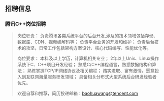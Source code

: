 ## 招聘信息

### 腾讯C++岗位招聘
> 岗位职责： 负责腾讯各类系统平台的后台开发,涉及的技术领域包括存储、数据库、CDN、视频编解码等； 负责平台业务的开发和维护； 负责后台技术的攻坚，日常工作包括架构方案设计、核心代码编写、性能优化等。
>
> 岗位要求： 本科及以上学历，计算机相关专业； 2年以上Unix、Linux操作系统下C、C++项目开发经验； 熟悉C/C++编程语言，熟悉数据结构和算法； 熟练掌握TCP/IP网络协议及相关编程； 踏实进取、富有激情，愿意投入到互联网海量服务研发领域； 具备相关分布式大型系统后台研发经验者优先。
>
> 欢迎自荐和推荐，简历投递邮箱：baohuawang@tencent.com

